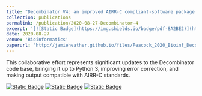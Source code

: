 ```yaml
---
title: "Decombinator V4: an improved AIRR-C compliant-software package for T-cell receptor sequence annotation"
collection: publications
permalink: /publication/2020-08-27-Decombinator-4
excerpt: '[![Static Badge](https://img.shields.io/badge/pdf-8A2BE2)](http://jamieheather.github.io/files/Peacock_2020_Bioinf_Decombinator-v4) [![Static Badge](https://img.shields.io/badge/doi-purple)](https://dx.doi.org/10.1093/bioinformatics/btaa758) [![Static Badge](https://img.shields.io/badge/code-blue)](https://github.com/innate2adaptive/Decombinator) Decombinator version 4.'
date: 2020-08-27
venue: 'Bioinformatics'
paperurl: 'http://jamieheather.github.io/files/Peacock_2020_Bioinf_Decombinator-v4'
---
```

This collaborative effort represents significant updates to the Decombinator code base, bringing it up to Python 3, improving error correction, and making output compatible with AIRR-C standards.



[![Static Badge](https://img.shields.io/badge/pdf-8A2BE2)](http://jamieheather.github.io/files/Peacock_2020_Bioinf_Decombinator-v4) [![Static Badge](https://img.shields.io/badge/doi-purple)](https://dx.doi.org/10.1093/bioinformatics/btaa758) [![Static Badge](https://img.shields.io/badge/code-blue)](https://github.com/innate2adaptive/Decombinator) 